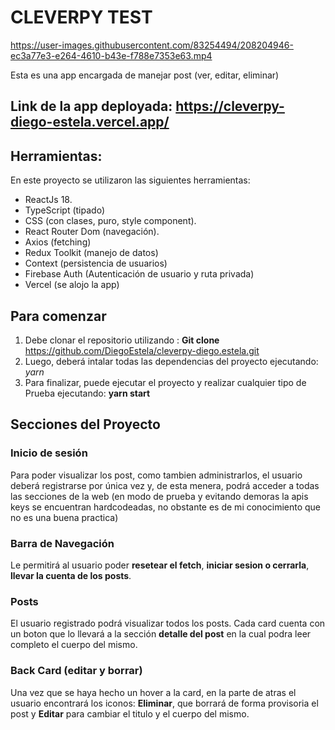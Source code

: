 # CLEVERPY TEST

https://user-images.githubusercontent.com/83254494/208204946-ec3a77e3-e264-4610-b43e-f788e7353e63.mp4

Esta es una app encargada de manejar post (ver, editar, eliminar) 
## Link de la app deployada: https://cleverpy-diego-estela.vercel.app/

## Herramientas:

En este proyecto se utilizaron las siguientes herramientas:

- ReactJs 18.
- TypeScript (tipado)
- CSS (con clases, puro, style component).
- React Router Dom (navegación).
- Axios (fetching)
- Redux Toolkit (manejo de datos)
- Context (persistencia de usuarios)
- Firebase Auth (Autenticación de usuario y ruta privada)
- Vercel (se alojo la app)

## Para comenzar

1. Debe clonar el repositorio utilizando :
**Git clone** https://github.com/DiegoEstela/cleverpy-diego.estela.git
2. Luego, deberá intalar todas las dependencias del proyecto ejecutando:
*yarn*
3. Para finalizar, puede ejecutar el proyecto y realizar cualquier tipo de Prueba ejecutando:
**yarn start**
## Secciones del Proyecto

### Inicio de sesión
Para poder visualizar los post, como tambien administrarlos, el usuario deberá registrarse por única vez y, de esta menera, podrá acceder a todas las secciones de la web (en modo de prueba y evitando demoras la apis keys se encuentran hardcodeadas, no obstante es de mi conocimiento que no es una buena practica)

### Barra de Navegación
Le permitirá al usuario poder **resetear el fetch**, **iniciar sesion o cerrarla**, **llevar la cuenta de los posts**.

### Posts
El usuario registrado podrá visualizar todos los posts. Cada card cuenta con un boton que lo llevará a la sección **detalle del post** en la cual podra leer completo el cuerpo del mismo.
### Back Card (editar y borrar)
Una vez que se haya hecho un hover a la card, en la parte de atras el usuario encontrará los iconos: **Eliminar**, que borrará de forma provisoria el post y **Editar** para cambiar el titulo y el cuerpo del mismo.


